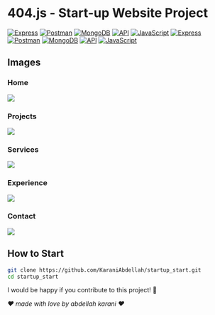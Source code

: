 # 404.js - Start-up Website Project  
[![Express](https://img.shields.io/badge/Express-000000?style=for-the-badge&logo=express&logoColor=white)](https://expressjs.com/)
[![Postman](https://img.shields.io/badge/Postman-FF6C37?style=for-the-badge&logo=postman&logoColor=white)](https://www.postman.com/)
[![MongoDB](https://img.shields.io/badge/MongoDB-47A248?style=for-the-badge&logo=mongodb&logoColor=white)](https://www.mongodb.com/)
[![API](https://img.shields.io/badge/API-00A8FF?style=for-the-badge&logo=api&logoColor=white)](https://www.ibm.com/cloud/api)
[![JavaScript](https://img.shields.io/badge/JavaScript-F7DF1E?style=for-the-badge&logo=javascript&logoColor=black)](https://developer.mozilla.org/en-US/docs/Web/JavaScript)
[![Express](https://img.shields.io/badge/Express-000000?style=for-the-badge&logo=express&logoColor=white)](https://expressjs.com/)
[![Postman](https://img.shields.io/badge/Postman-FF6C37?style=for-the-badge&logo=postman&logoColor=white)](https://www.postman.com/)
[![MongoDB](https://img.shields.io/badge/MongoDB-47A248?style=for-the-badge&logo=mongodb&logoColor=white)](https://www.mongodb.com/)
[![API](https://img.shields.io/badge/API-00A8FF?style=for-the-badge&logo=api&logoColor=white)](https://www.ibm.com/cloud/api)
[![JavaScript](https://img.shields.io/badge/JavaScript-F7DF1E?style=for-the-badge&logo=javascript&logoColor=black)](https://developer.mozilla.org/en-US/docs/Web/JavaScript)



## Images
### Home
<img src="project_images/Capture d&apos;écran 2025-01-21 093626.png">

### Projects
<img src="project_images/Capture d&apos;écran 2025-01-21 093711.png">

### Services
<img src="project_images/Capture d&apos;écran 2025-01-21 093749.png">

### Experience
<img src="project_images/Capture d&apos;écran 2025-01-21 093821.png">

### Contact
<img src="project_images/Capture d&apos;écran 2025-01-21 093847.png">


## How to Start
``` bash
git clone https://github.com/KaraniAbdellah/startup_start.git
cd startup_start
```



I would be happy if you contribute to this project! 🙌


*❤️ made with love by abdellah karani ❤️*

